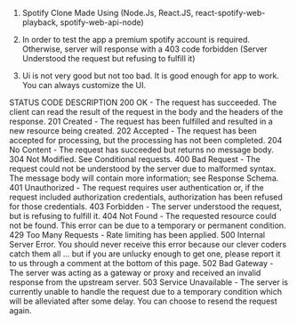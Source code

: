 1. Spotify Clone Made Using (Node.Js, React.JS, react-spotify-web-playback, spotify-web-api-node)

2. In order to test the app a premium spotify account is required. Otherwise, server will response with a 403 code forbidden (Server Understood the request but refusing to fulfill it)

3. Ui is not very good but not too bad. It is good enough for app to work. You can always customize the UI. 



STATUS CODE	DESCRIPTION
200	OK - The request has succeeded. The client can read the result of the request in the body and the headers of the response.
201	Created - The request has been fulfilled and resulted in a new resource being created.
202	Accepted - The request has been accepted for processing, but the processing has not been completed.
204	No Content - The request has succeeded but returns no message body.
304	Not Modified. See Conditional requests.
400	Bad Request - The request could not be understood by the server due to malformed syntax. The message body will contain more information; see Response Schema.
401	Unauthorized - The request requires user authentication or, if the request included authorization credentials, authorization has been refused for those credentials.
403	Forbidden - The server understood the request, but is refusing to fulfill it.
404	Not Found - The requested resource could not be found. This error can be due to a temporary or permanent condition.
429	Too Many Requests - Rate limiting has been applied.
500	Internal Server Error. You should never receive this error because our clever coders catch them all … but if you are unlucky enough to get one, please report it to us through a comment at the bottom of this page.
502	Bad Gateway - The server was acting as a gateway or proxy and received an invalid response from the upstream server.
503	Service Unavailable - The server is currently unable to handle the request due to a temporary condition which will be alleviated after some delay. You can choose to resend the request again.
